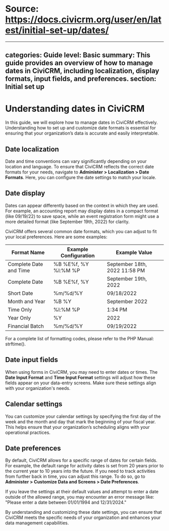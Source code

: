 # Source: https://docs.civicrm.org/user/en/latest/initial-set-up/dates/

---
categories: Guide
level: Basic
summary: This guide provides an overview of how to manage dates in CiviCRM, including localization, display formats, input fields, and preferences.
section: Initial set up
---

# Understanding dates in CiviCRM

In this guide, we will explore how to manage dates in CiviCRM effectively. Understanding how to set up and customize date formats is essential for ensuring that your organization’s data is accurate and easily interpretable.

## Date localization

Date and time conventions can vary significantly depending on your location and language. To ensure that CiviCRM reflects the correct date formats for your needs, navigate to **Administer > Localization > Date Formats**. Here, you can configure the date settings to match your locale.

## Date display

Dates can appear differently based on the context in which they are used. For example, an accounting report may display dates in a compact format (like 09/19/22) to save space, while an event registration form might use a more detailed format (like September 19th, 2022) for clarity.

CiviCRM offers several common date formats, which you can adjust to fit your local preferences. Here are some examples:

| Format Name               | Example Configuration        | Example Value                  |
|---------------------------|------------------------------|--------------------------------|
| Complete Date and Time    | %B %E%f, %Y %l:%M %P        | September 18th, 2022 11:58 PM |
| Complete Date             | %B %E%f, %Y                 | September 19th, 2022          |
| Short Date                | %m/%d/%Y                    | 09/18/2022                     |
| Month and Year            | %B %Y                        | September 2022                 |
| Time Only                 | %l:%M %P                     | 1:34 PM                       |
| Year Only                 | %Y                           | 2022                           |
| Financial Batch           | %m/%d/%Y                    | 09/19/2022                     |

For a complete list of formatting codes, please refer to the PHP Manual: strftime().

## Date input fields

When using forms in CiviCRM, you may need to enter dates or times. The **Date Input Format** and **Time Input Format** settings will adjust how these fields appear on your data-entry screens. Make sure these settings align with your organization's needs.

## Calendar settings

You can customize your calendar settings by specifying the first day of the week and the month and day that mark the beginning of your fiscal year. This helps ensure that your organization’s scheduling aligns with your operational practices.

## Date preferences

By default, CiviCRM allows for a specific range of dates for certain fields. For example, the default range for activity dates is set from 20 years prior to the current year to 10 years into the future. If you need to track activities from further back in time, you can adjust this range. To do so, go to **Administer > Customize Data and Screens > Date Preferences**. 

If you leave the settings at their default values and attempt to enter a date outside of the allowed range, you may encounter an error message like: "Please enter a date between 01/01/1994 and 12/31/2024."

By understanding and customizing these date settings, you can ensure that CiviCRM meets the specific needs of your organization and enhances your data management capabilities.